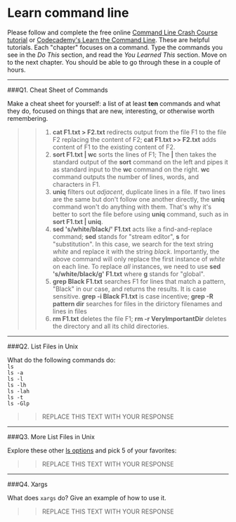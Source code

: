 # Learn command line

Please follow and complete the free online [Command Line Crash Course
tutorial](https://web.archive.org/web/20160708171659/http://cli.learncodethehardway.org/book/) or [Codecademy's Learn the Command Line](https://www.codecademy.com/learn/learn-the-command-line). These are helpful tutorials. Each "chapter" focuses on a command. Type the commands you see in the _Do This_ section, and read the _You Learned This_ section. Move on to the next chapter. You should be able to go through these in a couple of hours.

---

###Q1.  Cheat Sheet of Commands  

Make a cheat sheet for yourself: a list of at least **ten** commands and what they do, focused on things that are new, interesting, or otherwise worth remembering.

> > 1. **cat F1.txt > F2.txt** redirects output from the file F1 to the file F2 replacing the content of F2; **cat F1.txt >> F2.txt** adds content of F1 to the existing content of F2.
> > 2. **sort F1.txt | wc** sorts the lines of F1; The **|** then takes the standard output of the **sort** command on the left and pipes it as standard input to the **wc** command on the right. **wc** command outputs the number of lines, words, and characters in F1.
> > 3. **uniq** filters out *adjacent*, duplicate lines in a file. If two lines are the same but don't follow one another directly, the **uniq** command won't do anything with them. That's why it's better to sort the file before using **uniq** command, such as in **sort F1.txt | uniq**.
> > 4. **sed 's/white/black/' F1.txt** acts like a find-and-replace command; **sed** stands for "stream editor", **s** for "substitution". In this case, we search for the text string *white* and replace it with the string *black*. Importantly, the above command will only replace the first instance of *white* on each line. To replace *all* instances, we need to use **sed 's/white/black/g' F1.txt** where **g** stands for "global".
> > 5. **grep Black F1.txt** searches F1 for lines that match a pattern, "Black" in our case, and returns the results. It is case sensitive. **grep -i Black F1.txt** is case incentive; **grep -R pattern dir** searches for files in the dirictory  filenames and lines in files
> > 6. **rm F1.txt** deletes the file F1; **rm -r VeryImportantDir** deletes the directory and all its child directories.  



---

###Q2.  List Files in Unix   

What do the following commands do:  
`ls`  
`ls -a`  
`ls -l`  
`ls -lh`  
`ls -lah`  
`ls -t`  
`ls -Glp`  

> > REPLACE THIS TEXT WITH YOUR RESPONSE

---

###Q3.  More List Files in Unix  

Explore these other [ls options](http://www.techonthenet.com/unix/basic/ls.php) and pick 5 of your favorites:

> > REPLACE THIS TEXT WITH YOUR RESPONSE

---

###Q4.  Xargs   

What does `xargs` do? Give an example of how to use it.

> > REPLACE THIS TEXT WITH YOUR RESPONSE

 

